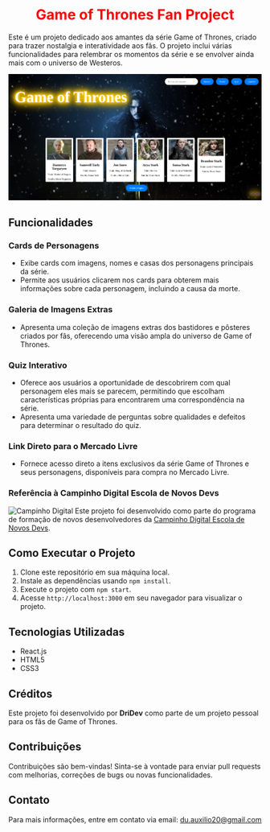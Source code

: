 <h1 align="center"><strong style="color:red;">Game of Thrones Fan Project</strong></h1>

Este é um projeto dedicado aos amantes da série Game of Thrones, criado para trazer nostalgia e interatividade aos fãs. O projeto inclui várias funcionalidades para relembrar os momentos da série e se envolver ainda mais com o universo de Westeros.

![Game of Thrones Fan Project](https://github.com/DriDri1308/projet/raw/master/Captura%20de%20tela%20de%202024-06-05%2020-10-02.png)

## Funcionalidades

### Cards de Personagens
- Exibe cards com imagens, nomes e casas dos personagens principais da série.
- Permite aos usuários clicarem nos cards para obterem mais informações sobre cada personagem, incluindo a causa da morte.

### Galeria de Imagens Extras
- Apresenta uma coleção de imagens extras dos bastidores e pôsteres criados por fãs, oferecendo uma visão ampla do universo de Game of Thrones.

### Quiz Interativo
- Oferece aos usuários a oportunidade de descobrirem com qual personagem eles mais se parecem, permitindo que escolham características próprias para encontrarem uma correspondência na série.
- Apresenta uma variedade de perguntas sobre qualidades e defeitos para determinar o resultado do quiz.

### Link Direto para o Mercado Livre
- Fornece acesso direto a itens exclusivos da série Game of Thrones e seus personagens, disponíveis para compra no Mercado Livre.

### Referência à Campinho Digital Escola de Novos Devs
<img src="https://edu.campinhodigital.org/pluginfile.php/1/core_admin/logocompact/300x300/1707862617/logo_campinho_compacto.png" class="logo mr-1" alt="Campinho Digital"> Este projeto foi desenvolvido como parte do programa de formação de novos desenvolvedores da [Campinho Digital Escola de Novos Devs](https://edu.campinhodigital.org/).

## Como Executar o Projeto

1. Clone este repositório em sua máquina local.
2. Instale as dependências usando `npm install`.
3. Execute o projeto com `npm start`.
4. Acesse `http://localhost:3000` em seu navegador para visualizar o projeto.

## Tecnologias Utilizadas

- React.js
- HTML5
- CSS3

## Créditos

Este projeto foi desenvolvido por <strong>DriDev</strong> como parte de um projeto pessoal para os fãs de Game of Thrones.

## Contribuições

Contribuições são bem-vindas! Sinta-se à vontade para enviar pull requests com melhorias, correções de bugs ou novas funcionalidades.

## Contato

Para mais informações, entre em contato via email: du.auxilio20@gmail.com